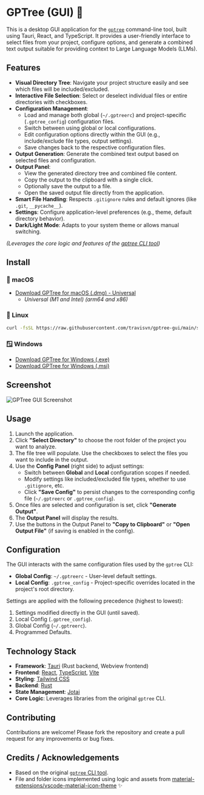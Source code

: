 # GPTree (GUI) 🌳

This is a desktop GUI application for the [`gptree`](https://github.com/travisvn/gptree) command-line tool, built using Tauri, React, and TypeScript. It provides a user-friendly interface to select files from your project, configure options, and generate a combined text output suitable for providing context to Large Language Models (LLMs).

## Features

- **Visual Directory Tree**: Navigate your project structure easily and see which files will be included/excluded.
- **Interactive File Selection**: Select or deselect individual files or entire directories with checkboxes.
- **Configuration Management**:
  - Load and manage both global (`~/.gptreerc`) and project-specific (`.gptree_config`) configuration files.
  - Switch between using global or local configurations.
  - Edit configuration options directly within the GUI (e.g., include/exclude file types, output settings).
  - Save changes back to the respective configuration files.
- **Output Generation**: Generate the combined text output based on selected files and configuration.
- **Output Panel**:
  - View the generated directory tree and combined file content.
  - Copy the output to the clipboard with a single click.
  - Optionally save the output to a file.
  - Open the saved output file directly from the application.
- **Smart File Handling**: Respects `.gitignore` rules and default ignores (like `.git`, `__pycache__`).
- **Settings**: Configure application-level preferences (e.g., theme, default directory behavior).
- **Dark/Light Mode**: Adapts to your system theme or allows manual switching.

_(Leverages the core logic and features of the [gptree CLI tool](https://github.com/travisvn/gptree))_

## Install

### 🍎 macOS

- [Download GPTree for macOS (.dmg) - Universal](https://github.com/travisvn/gptree-gui/releases/download/latest/GPTree-mac-universal.dmg)
  - _Universal (M1 and Intel) (arm64 and x86)_

### 🐧 Linux

```bash
curl -fsSL https://raw.githubusercontent.com/travisvn/gptree-gui/main/scripts/install.sh | sh
```

### 🪟 Windows

- [Download GPTree for Windows (.exe)](https://github.com/travisvn/gptree-gui/releases/download/latest/GPTree-windows.exe)
- [Download GPTree for Windows (.msi)](https://github.com/travisvn/gptree-gui/releases/download/latest/GPTree-windows.msi)

## Screenshot

![GPTree GUI Screenshot](https://0jg2h4r6p4.ufs.sh/f/ujtLcEbQI4O722QecZymQ4klBRw6yDvsdb5gXrK10Np8VcJZ)

## Usage

1.  Launch the application.
2.  Click **"Select Directory"** to choose the root folder of the project you want to analyze.
3.  The file tree will populate. Use the checkboxes to select the files you want to include in the output.
4.  Use the **Config Panel** (right side) to adjust settings:
    - Switch between **Global** and **Local** configuration scopes if needed.
    - Modify settings like included/excluded file types, whether to use `.gitignore`, etc.
    - Click **"Save Config"** to persist changes to the corresponding config file (`~/.gptreerc` or `.gptree_config`).
5.  Once files are selected and configuration is set, click **"Generate Output"**.
6.  The **Output Panel** will display the results.
7.  Use the buttons in the Output Panel to **"Copy to Clipboard"** or **"Open Output File"** (if saving is enabled in the config).

## Configuration

The GUI interacts with the same configuration files used by the `gptree` CLI:

- **Global Config**: `~/.gptreerc` - User-level default settings.
- **Local Config**: `.gptree_config` - Project-specific overrides located in the project's root directory.

Settings are applied with the following precedence (highest to lowest):

1.  Settings modified directly in the GUI (until saved).
2.  Local Config (`.gptree_config`).
3.  Global Config (`~/.gptreerc`).
4.  Programmed Defaults.

## Technology Stack

- **Framework**: [Tauri](https://tauri.app/) (Rust backend, Webview frontend)
- **Frontend**: [React](https://reactjs.org/), [TypeScript](https://www.typescriptlang.org/), [Vite](https://vitejs.dev/)
- **Styling**: [Tailwind CSS](https://tailwindcss.com/)
- **Backend**: [Rust](https://www.rust-lang.org/)
- **State Management**: [Jotai](https://jotai.org/)
- **Core Logic**: Leverages libraries from the original `gptree` CLI.

## Contributing

Contributions are welcome! Please fork the repository and create a pull request for any improvements or bug fixes.

## Credits / Acknowledgements

- Based on the original [`gptree` CLI tool](https://github.com/travisvn/gptree).
- File and folder icons implemented using logic and assets from [material-extensions/vscode-material-icon-theme](https://github.com/material-extensions/vscode-material-icon-theme) ✨

